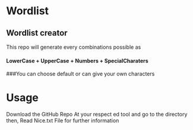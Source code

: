 # Wordlist
## Wordlist creator
This repo will generate every combinations possible as
#### LowerCase + UpperCase + Numbers + SpecialCharaters
###You can choose default or can give your own characters

# Usage
Download the GitHub Repo At your respect ed tool and go to the directory then,
Read Nice.txt File for further information 